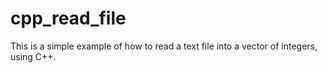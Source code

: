 # cpp_read_file
This is a simple example of how to read a text file into a vector of integers, using C++.
